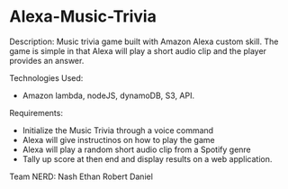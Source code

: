 # Alexa-Music-Trivia
Description:
Music trivia game built with Amazon Alexa custom skill. The game is simple in that Alexa will play a short audio clip and the player provides an answer. 

Technologies Used:
- Amazon lambda, nodeJS, dynamoDB, S3, API.

Requirements:
- Initialize the Music Trivia through a voice command
- Alexa will give instructinos on how to play the game
- Alexa will play a random short audio clip from a Spotify genre
- Tally up score at then end and display results on a web application.

Team NERD:
Nash
Ethan
Robert
Daniel
